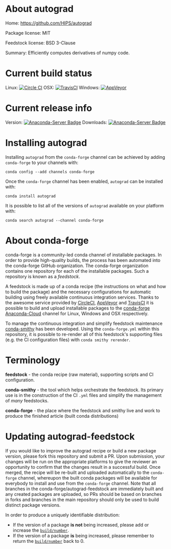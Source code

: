 About autograd
==============

Home: https://github.com/HIPS/autograd

Package license: MIT

Feedstock license: BSD 3-Clause

Summary: Efficiently computes derivatives of numpy code.



Current build status
====================

Linux: [![Circle CI](https://circleci.com/gh/conda-forge/autograd-feedstock.svg?style=shield)](https://circleci.com/gh/conda-forge/autograd-feedstock)
OSX: [![TravisCI](https://travis-ci.org/conda-forge/autograd-feedstock.svg?branch=master)](https://travis-ci.org/conda-forge/autograd-feedstock)
Windows: [![AppVeyor](https://ci.appveyor.com/api/projects/status/github/conda-forge/autograd-feedstock?svg=True)](https://ci.appveyor.com/project/conda-forge/autograd-feedstock/branch/master)

Current release info
====================
Version: [![Anaconda-Server Badge](https://anaconda.org/conda-forge/autograd/badges/version.svg)](https://anaconda.org/conda-forge/autograd)
Downloads: [![Anaconda-Server Badge](https://anaconda.org/conda-forge/autograd/badges/downloads.svg)](https://anaconda.org/conda-forge/autograd)

Installing autograd
===================

Installing `autograd` from the `conda-forge` channel can be achieved by adding `conda-forge` to your channels with:

```
conda config --add channels conda-forge
```

Once the `conda-forge` channel has been enabled, `autograd` can be installed with:

```
conda install autograd
```

It is possible to list all of the versions of `autograd` available on your platform with:

```
conda search autograd --channel conda-forge
```


About conda-forge
=================

conda-forge is a community-led conda channel of installable packages.
In order to provide high-quality builds, the process has been automated into the
conda-forge GitHub organization. The conda-forge organization contains one repository
for each of the installable packages. Such a repository is known as a *feedstock*.

A feedstock is made up of a conda recipe (the instructions on what and how to build
the package) and the necessary configurations for automatic building using freely
available continuous integration services. Thanks to the awesome service provided by
[CircleCI](https://circleci.com/), [AppVeyor](http://www.appveyor.com/)
and [TravisCI](https://travis-ci.org/) it is possible to build and upload installable
packages to the [conda-forge](https://anaconda.org/conda-forge)
[Anaconda-Cloud](http://docs.anaconda.org/) channel for Linux, Windows and OSX respectively.

To manage the continuous integration and simplify feedstock maintenance
[conda-smithy](http://github.com/conda-forge/conda-smithy) has been developed.
Using the ``conda-forge.yml`` within this repository, it is possible to re-render all of
this feedstock's supporting files (e.g. the CI configuration files) with ``conda smithy rerender``.


Terminology
===========

**feedstock** - the conda recipe (raw material), supporting scripts and CI configuration.

**conda-smithy** - the tool which helps orchestrate the feedstock.
                   Its primary use is in the construction of the CI ``.yml`` files
                   and simplify the management of *many* feedstocks.

**conda-forge** - the place where the feedstock and smithy live and work to
                  produce the finished article (built conda distributions)


Updating autograd-feedstock
===========================

If you would like to improve the autograd recipe or build a new
package version, please fork this repository and submit a PR. Upon submission,
your changes will be run on the appropriate platforms to give the reviewer an
opportunity to confirm that the changes result in a successful build. Once
merged, the recipe will be re-built and uploaded automatically to the
`conda-forge` channel, whereupon the built conda packages will be available for
everybody to install and use from the `conda-forge` channel.
Note that all branches in the conda-forge/autograd-feedstock are
immediately built and any created packages are uploaded, so PRs should be based
on branches in forks and branches in the main repository should only be used to
build distinct package versions.

In order to produce a uniquely identifiable distribution:
 * If the version of a package **is not** being increased, please add or increase
   the [``build/number``](http://conda.pydata.org/docs/building/meta-yaml.html#build-number-and-string).
 * If the version of a package **is** being increased, please remember to return
   the [``build/number``](http://conda.pydata.org/docs/building/meta-yaml.html#build-number-and-string)
   back to 0.

